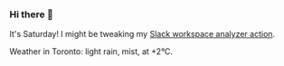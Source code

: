 ### Hi there :wave:

It's Saturday! I might be tweaking my [Slack workspace analyzer action](https://github.com/bewuethr/slack-analyzer).

Weather in Toronto: light rain, mist, at +2°C.

